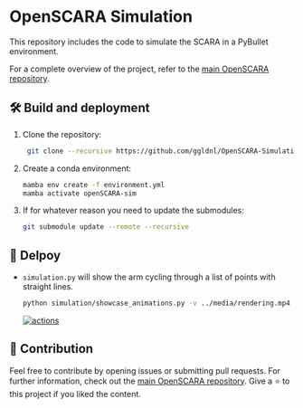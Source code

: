 # OpenSCARA Simulation

This repository includes the code to simulate the SCARA in a PyBullet environment.

For a complete overview of the project, refer to the [main OpenSCARA repository](https://github.com/ggldnl/OpenSCARA).

## 🛠️ Build and deployment

1. Clone the repository:

   ```bash
    git clone --recursive https://github.com/ggldnl/OpenSCARA-Simulation.git
    ```

2. Create a conda environment:

    ```bash
    mamba env create -f environment.yml
    mamba activate openSCARA-sim
    ```

3. If for whatever reason you need to update the submodules:

    ```bash
    git submodule update --remote --recursive
    ```

## 🚀 Delpoy

- `simulation.py` will show the arm cycling through a list of points with straight lines.

    ```bash
    python simulation/showcase_animations.py -v ../media/rendering.mp4
    ```

    [![actions](https://img.youtube.com/vi/msuydRaIWuU/0.jpg)](https://www.youtube.com/watch?v=msuydRaIWuU)

## 🤝 Contribution

Feel free to contribute by opening issues or submitting pull requests. For further information, check out the [main OpenSCARA repository](https://github.com/ggldnl/OpenSCARA.git). Give a ⭐️ to this project if you liked the content.